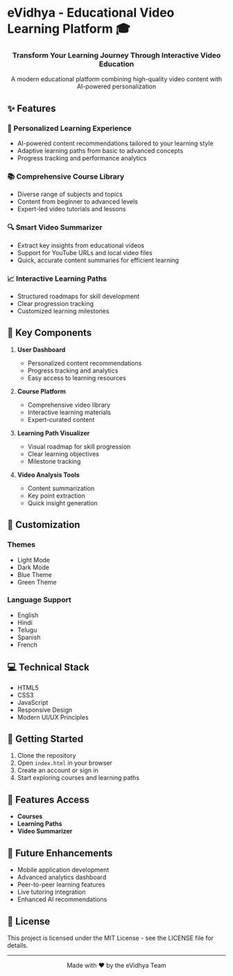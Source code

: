 # eVidhya - Educational Video Learning Platform 🎓

<div align="center">
  <h3>Transform Your Learning Journey Through Interactive Video Education</h3>
  <p>A modern educational platform combining high-quality video content with AI-powered personalization</p>
</div>

## ✨ Features

### 🎯 Personalized Learning Experience
- AI-powered content recommendations tailored to your learning style
- Adaptive learning paths from basic to advanced concepts
- Progress tracking and performance analytics

### 📚 Comprehensive Course Library
- Diverse range of subjects and topics
- Content from beginner to advanced levels
- Expert-led video tutorials and lessons

### 🔍 Smart Video Summarizer
- Extract key insights from educational videos
- Support for YouTube URLs and local video files
- Quick, accurate content summaries for efficient learning

### 📈 Interactive Learning Paths
- Structured roadmaps for skill development
- Clear progression tracking
- Customized learning milestones

## 🌟 Key Components

1. **User Dashboard**
   - Personalized content recommendations
   - Progress tracking and analytics
   - Easy access to learning resources

2. **Course Platform**
   - Comprehensive video library
   - Interactive learning materials
   - Expert-curated content

3. **Learning Path Visualizer**
   - Visual roadmap for skill progression
   - Clear learning objectives
   - Milestone tracking

4. **Video Analysis Tools**
   - Content summarization
   - Key point extraction
   - Quick insight generation

## 🎨 Customization

### Themes
- Light Mode
- Dark Mode
- Blue Theme
- Green Theme

### Language Support
- English
- Hindi
- Telugu
- Spanish
- French

## 💻 Technical Stack

- HTML5
- CSS3
- JavaScript
- Responsive Design
- Modern UI/UX Principles

## 🚀 Getting Started

1. Clone the repository
2. Open `index.html` in your browser
3. Create an account or sign in
4. Start exploring courses and learning paths

## 🔐 Features Access

- **Courses**
- **Learning Paths**
- **Video Summarizer**

## 🎯 Future Enhancements

- Mobile application development
- Advanced analytics dashboard
- Peer-to-peer learning features
- Live tutoring integration
- Enhanced AI recommendations

## 📄 License

This project is licensed under the MIT License - see the LICENSE file for details.

---

<div align="center">
  Made with ❤️ by the eVidhya Team
</div>